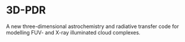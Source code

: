3D-PDR
======

A new three-dimensional astrochemistry and radiative transfer code for modelling FUV- and X-ray illuminated cloud complexes.